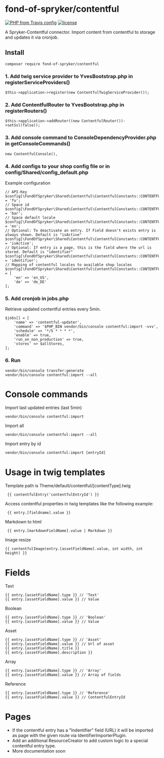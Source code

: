 # fond-of-spryker/contentful
[![PHP from Travis config](https://img.shields.io/travis/php-v/symfony/symfony.svg)](https://php.net/)
[![license](https://img.shields.io/github/license/mashape/apistatus.svg)](https://packagist.org/packages/fond-of-spryker/contentful)

A Spryker-Contentful connector. 
Import content from contentful to storage and updates it via cronjob.

## Install

```
composer require fond-of-spryker/contentful
```

### 1. Add twig service provider to YvesBootstrap.php in registerServiceProviders()
```
$this->application->register(new ContentfulTwigServiceProvider());
```

### 2. Add ContentfulRouter to YvesBootstrap.php in registerRouters()
```
$this->application->addRouter((new ContentfulRouter())->setSsl(false));
```

### 3. Add console command to ConsoleDependencyProvider.php in getConsoleCommands()
```
new ContentfulConsole(),
```

### 4. Add configs to your shop config file or in config/Shared/config_default.php 
Example configuration
```
// API-Key
$config[\FondOfSpryker\Shared\Contentful\ContentfulConstants::CONTENTFUL_ACCESS_TOKEN] = 'fu';
// Space id
$config[\FondOfSpryker\Shared\Contentful\ContentfulConstants::CONTENTFUL_SPACE_ID] = 'bar';
// Space default locale
$config[\FondOfSpryker\Shared\Contentful\ContentfulConstants::CONTENTFUL_DEFAULT_LOCALE] = 'en';
// Optional: To deactivate an entry. If Field doesn't exists entry is always shown. Default is "isActive"
$config[\FondOfSpryker\Shared\Contentful\ContentfulConstants::CONTENTFUL_FIELD_NAME_IDENTIFIER] = 'isActive';
// Optional: If entry is a page, this is the field where the url is stored. Default is "identifier"
$config[\FondOfSpryker\Shared\Contentful\ContentfulConstants::CONTENTFUL_FIELD_NAME_IDENTIFIER] = 'identifier';
// Mapping of contentful locales to available shop locales
$config[\FondOfSpryker\Shared\Contentful\ContentfulConstants::CONTENTFUL_LOCALE_TO_STORE_LOCALE] = [
    'en' => 'en_US',
    'de' => 'de_DE'
];
```

### 5. Add cronjob in jobs.php
Retrieve updated contentful entries every 5min.
```
$jobs[] = [
    'name' => 'contentful-updater',
    'command' => '$PHP_BIN vendor/bin/console contentful:import -vvv',
    'schedule' => '*/5 * * * *',
    'enable' => true,
    'run_on_non_production' => true,
    'stores' => $allStores,
];
```

### 6. Run
```
vendor/bin/console transfer:generate
vendor/bin/console contentful:import --all
```

# Console commands

Import last updated entries (last 5min)
```
vendor/bin/console contentful:import
```

Import all
```
vendor/bin/console contentful:import --all
```

Import entry by id
```
vendor/bin/console contentful:import [entryId]
```

# Usage in twig templates
Template path is Theme/default/contentful/[contentType].twig
```
 {{ contentfulEntry('contentfulEntryId') }}
```

Access contentful properties in twig templates like the following example:
```
 {{ entry.[fieldname].value }}
```

Markdown to html
```
 {{ entry.[markdownFieldName].value | Markdown }}
```

Image resize
```
{{ contentfulImage(entry.[assetFieldName].value, int width, int height) }}
```

# Fields

Text
```
{{ entry.[assetFieldName].type }} // 'Text'
{{ entry.[assetFieldName].value }} // Value
```

Boolean
```
{{ entry.[assetFieldName].type }} // 'Boolean'
{{ entry.[assetFieldName].value }} // Value
```

Asset
```
{{ entry.[assetFieldName].type }} // 'Asset'
{{ entry.[assetFieldName].value }} // Url of asset
{{ entry.[assetFieldName].title }}
{{ entry.[assetFieldName].description }}
```

Array
```
{{ entry.[assetFieldName].type }} // 'Array'
{{ entry.[assetFieldName].value }} // Array of fields
```

Reference
```
{{ entry.[assetFieldName].type }} // 'Reference'
{{ entry.[assetFieldName].value }} // ContentfulEntryId
```

# Pages
- If the contentful entry has a "Indentifier" field (URL) it will be imported as page with the given route via IdentifierImporterPlugin.
- Add an additional ResourceCreator to add custom logic to a special contentful entry type.
- More documentation soon